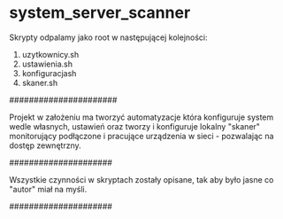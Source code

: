 # system_server_scanner
Skrypty odpalamy jako root w następującej kolejności:
1. uzytkownicy.sh
2. ustawienia.sh
3. konfiguracjash
4. skaner.sh

######################

Projekt w założeniu ma tworzyć automatyzacje która konfiguruje system wedle własnych, ustawień oraz tworzy i konfiguruje lokalny "skaner" monitorujący podłączone i pracujące urządzenia w sieci - pozwalając na dostęp zewnętrzny. 

#####################

Wszystkie czynności w skryptach zostały opisane, tak aby było jasne co "autor" miał na myśli.

#####################
